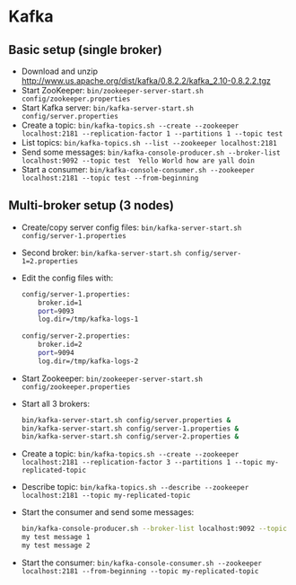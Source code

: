 # Kafka



## Basic setup (single broker)

- Download and unzip http://www.us.apache.org/dist/kafka/0.8.2.2/kafka_2.10-0.8.2.2.tgz
- Start ZooKeeper: `bin/zookeeper-server-start.sh config/zookeeper.properties`
- Start Kafka server: `bin/kafka-server-start.sh config/server.properties`
- Create a topic: `bin/kafka-topics.sh --create --zookeeper localhost:2181 --replication-factor 1 --partitions 1 --topic test`
- List topics: `bin/kafka-topics.sh --list --zookeeper localhost:2181`
- Send some messages: ```bin/kafka-console-producer.sh --broker-list localhost:9092 --topic test 
                         Yello
                         World
                         how are yall doin```
- Start a consumer: `bin/kafka-console-consumer.sh --zookeeper localhost:2181 --topic test --from-beginning`

## Multi-broker setup (3 nodes)

- Create/copy server config files: `bin/kafka-server-start.sh config/server-1.properties`
- Second broker: `bin/kafka-server-start.sh config/server-1=2.properties`
- Edit the config files with: 
	```bash
	config/server-1.properties:
	    broker.id=1
	    port=9093
	    log.dir=/tmp/kafka-logs-1
	 
	config/server-2.properties:
	    broker.id=2
	    port=9094
	    log.dir=/tmp/kafka-logs-2
	```

- Start Zookeeper: `bin/zookeeper-server-start.sh config/zookeeper.properties`
- Start all 3 brokers: 
	```bash
	bin/kafka-server-start.sh config/server.properties &
	bin/kafka-server-start.sh config/server-1.properties &
	bin/kafka-server-start.sh config/server-2.properties &
	```
- Create a topic: `bin/kafka-topics.sh --create --zookeeper localhost:2181 --replication-factor 3 --partitions 1 --topic my-replicated-topic`
- Describe topic: `bin/kafka-topics.sh --describe --zookeeper localhost:2181 --topic my-replicated-topic`
- Start the consumer and send some messages: 
	```bash
	bin/kafka-console-producer.sh --broker-list localhost:9092 --topic my-replicated-topic
	my test message 1
	my test message 2
	```
- Start the consumer: `bin/kafka-console-consumer.sh --zookeeper localhost:2181 --from-beginning --topic my-replicated-topic`
